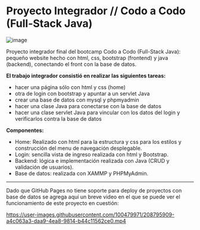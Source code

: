 # Proyecto Integrador // Codo a Codo (Full-Stack Java)

![image](https://user-images.githubusercontent.com/100479971/207494183-5f9fde55-ff19-4ec6-9cb9-2133c35fe349.png)


Proyecto integrador final del bootcamp Codo a Codo (Full-Stack Java): pequeño website hecho con html, css, bootstrap (frontend) y java (backend), conectando el front con la base de datos.

**El trabajo integrador consistió en realizar las siguientes tareas:**

- hacer una página sólo con html y css (home)
- otra de login con bootstrap y apuntar a un servlet Java
- crear una base de datos con mysql y phpmyadmin
- hacer una clase Java para conectarse con la base de datos
- hacer una clase servlet Java para vincular con los datos del login y verificarlos contra la base de datos

**Componentes:**
- Home: Realizado con html para la estructura y css para los estilos y construcción del menu de navegación desplegable.
- Login: sencilla vista de ingreso realizada con html y Bootstrap.
- Backend: lógica e implementación realizada con Java (CRUD y validación de usuarios).
- Base de datos: realizada con XAMMP y PHPMyAdmin.

***

Dado que GitHub Pages no tiene soporte para deploy de proyectos con base de datos se agrega aquí un breve video en el que se puede ver el funcionamiento de este proyecto en cuestión:

https://user-images.githubusercontent.com/100479971/208795909-a4c063a3-daa9-4ea8-9814-b44c11562ce0.mp4
